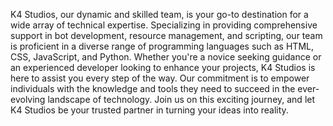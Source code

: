 K4 Studios, our dynamic and skilled team, is your go-to destination for a wide array of technical expertise. Specializing in providing comprehensive support in bot development, resource management, and scripting, our team is proficient in a diverse range of programming languages such as HTML, CSS, JavaScript, and Python. Whether you're a novice seeking guidance or an experienced developer looking to enhance your projects, K4 Studios is here to assist you every step of the way. Our commitment is to empower individuals with the knowledge and tools they need to succeed in the ever-evolving landscape of technology. Join us on this exciting journey, and let K4 Studios be your trusted partner in turning your ideas into reality.